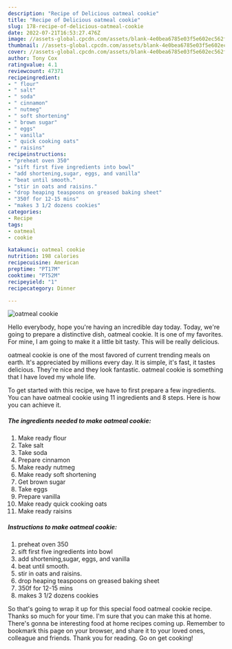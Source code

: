 ```yaml
---
description: "Recipe of Delicious oatmeal cookie"
title: "Recipe of Delicious oatmeal cookie"
slug: 178-recipe-of-delicious-oatmeal-cookie
date: 2022-07-21T16:53:27.476Z
image: //assets-global.cpcdn.com/assets/blank-4e0bea6785e03f5e602ec562f230caae08da540cada707380b4fe1bbebba43da.png
thumbnail: //assets-global.cpcdn.com/assets/blank-4e0bea6785e03f5e602ec562f230caae08da540cada707380b4fe1bbebba43da.png
cover: //assets-global.cpcdn.com/assets/blank-4e0bea6785e03f5e602ec562f230caae08da540cada707380b4fe1bbebba43da.png
author: Tony Cox
ratingvalue: 4.1
reviewcount: 47371
recipeingredient:
- " flour"
- " salt"
- " soda"
- " cinnamon"
- " nutmeg"
- " soft shortening"
- " brown sugar"
- " eggs"
- " vanilla"
- " quick cooking oats"
- " raisins"
recipeinstructions:
- "preheat oven 350"
- "sift first five ingredients into bowl"
- "add shortening,sugar, eggs, and vanilla"
- "beat until smooth."
- "stir in oats and raisins."
- "drop heaping teaspoons on greased baking sheet"
- "350f for 12-15 mins"
- "makes 3 1/2 dozens cookies"
categories:
- Recipe
tags:
- oatmeal
- cookie

katakunci: oatmeal cookie 
nutrition: 198 calories
recipecuisine: American
preptime: "PT17M"
cooktime: "PT52M"
recipeyield: "1"
recipecategory: Dinner

---
```



![oatmeal cookie](//assets-global.cpcdn.com/assets/blank-4e0bea6785e03f5e602ec562f230caae08da540cada707380b4fe1bbebba43da.png)

Hello everybody, hope you're having an incredible day today. Today, we're going to prepare a distinctive dish, oatmeal cookie. It is one of my favorites. For mine, I am going to make it a little bit tasty. This will be really delicious.



oatmeal cookie is one of the most favored of current trending meals on earth. It's appreciated by millions every day. It is simple, it's fast, it tastes delicious. They're nice and they look fantastic. oatmeal cookie is something that I have loved my whole life.


To get started with this recipe, we have to first prepare a few ingredients. You can have oatmeal cookie using 11 ingredients and 8 steps. Here is how you can achieve it.

<!--inarticleads1-->

##### The ingredients needed to make oatmeal cookie:

1. Make ready  flour
1. Take  salt
1. Take  soda
1. Prepare  cinnamon
1. Make ready  nutmeg
1. Make ready  soft shortening
1. Get  brown sugar
1. Take  eggs
1. Prepare  vanilla
1. Make ready  quick cooking oats
1. Make ready  raisins




<!--inarticleads2-->

##### Instructions to make oatmeal cookie:

1. preheat oven 350
1. sift first five ingredients into bowl
1. add shortening,sugar, eggs, and vanilla
1. beat until smooth.
1. stir in oats and raisins.
1. drop heaping teaspoons on greased baking sheet
1. 350f for 12-15 mins
1. makes 3 1/2 dozens cookies




So that's going to wrap it up for this special food oatmeal cookie recipe. Thanks so much for your time. I'm sure that you can make this at home. There's gonna be interesting food at home recipes coming up. Remember to bookmark this page on your browser, and share it to your loved ones, colleague and friends. Thank you for reading. Go on get cooking!
